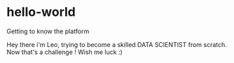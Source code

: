 # hello-world
Getting to know the platform

Hey there i'm Leo, trying to become a skilled DATA SCIENTIST
from scratch. Now that's a challenge ! Wish me luck :)
